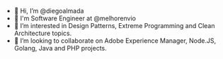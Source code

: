 - 👋 Hi, I’m @diegoalmada
- :office: I'm Software Engineer at @melhorenvio
- 👀 I’m interested in Design Patterns, Extreme Programming and Clean Architecture topics.
- 💞️ I’m looking to collaborate on Adobe Experience Manager, Node.JS, Golang, Java and PHP projects.

<!---
diegoalmada/diegoalmada is a ✨ special ✨ repository because its `README.md` (this file) appears on your GitHub profile.
You can click the Preview link to take a look at your changes.
--->

